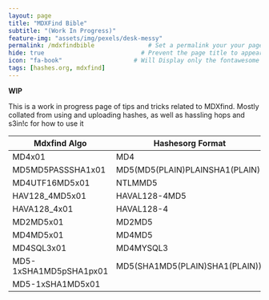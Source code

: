 ```yaml
---
layout: page
title: "MDXFind Bible" 
subtitle: "(Work In Progress)"   
feature-img: "assets/img/pexels/desk-messy" 
permalink: /mdxfindbible               # Set a permalink your your page
hide: true                           # Prevent the page title to appear in the navbar
icon: "fa-book"                    # Will Display only the fontawesome icon (here: fa-search) and not the title
tags: [hashes.org, mdxfind]
---
```



**WIP**

This is a work in progress page of tips and tricks related to MDXfind. Mostly collated from using and uploading hashes, as well as hassling hops and s3in!c for how to use it

|Mdxfind Algo|Hashesorg Format|
|------------|---------------|
|MD4x01      | MD4           |
|MD5MD5PASSSHA1x01|MD5(MD5(PLAIN)PLAINSHA1(PLAIN))|
|MD4UTF16MD5x01| NTLMMD5|
|HAV128_4MD5x01| HAVAL128-4MD5|
|HAVA128_4x01|HAVAL128-4|
|MD2MD5x01|MD2MD5|
|MD4MD5x01|MD4MD5|
|MD4SQL3x01|MD4MYSQL3|  
|MD5-1xSHA1MD5pSHA1px01|MD5(SHA1MD5(PLAIN)SHA1(PLAIN))|
|MD5-1xSHA1MD5x01|

